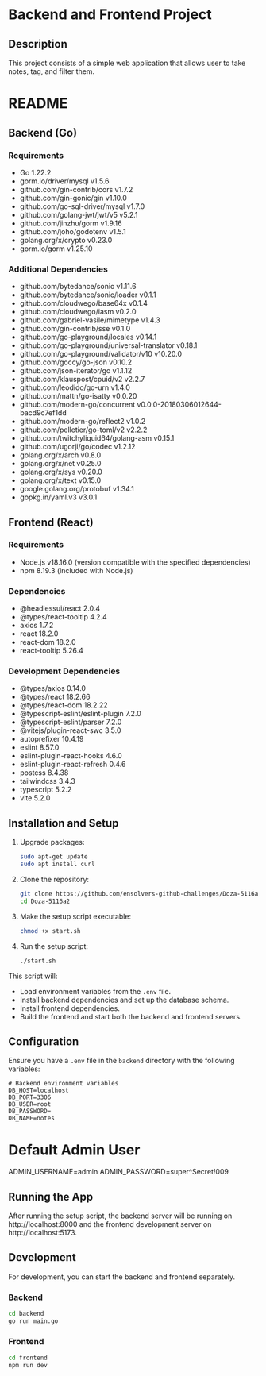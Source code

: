# Backend and Frontend Project

## Description
This project consists of a simple web application that allows user to take notes, tag, and filter them.

# README

## Backend (Go)

### Requirements

- Go 1.22.2
- gorm.io/driver/mysql v1.5.6
- github.com/gin-contrib/cors v1.7.2
- github.com/gin-gonic/gin v1.10.0
- github.com/go-sql-driver/mysql v1.7.0
- github.com/golang-jwt/jwt/v5 v5.2.1
- github.com/jinzhu/gorm v1.9.16
- github.com/joho/godotenv v1.5.1
- golang.org/x/crypto v0.23.0
- gorm.io/gorm v1.25.10

### Additional Dependencies

- github.com/bytedance/sonic v1.11.6
- github.com/bytedance/sonic/loader v0.1.1
- github.com/cloudwego/base64x v0.1.4
- github.com/cloudwego/iasm v0.2.0
- github.com/gabriel-vasile/mimetype v1.4.3
- github.com/gin-contrib/sse v0.1.0
- github.com/go-playground/locales v0.14.1
- github.com/go-playground/universal-translator v0.18.1
- github.com/go-playground/validator/v10 v10.20.0
- github.com/goccy/go-json v0.10.2
- github.com/json-iterator/go v1.1.12
- github.com/klauspost/cpuid/v2 v2.2.7
- github.com/leodido/go-urn v1.4.0
- github.com/mattn/go-isatty v0.0.20
- github.com/modern-go/concurrent v0.0.0-20180306012644-bacd9c7ef1dd
- github.com/modern-go/reflect2 v1.0.2
- github.com/pelletier/go-toml/v2 v2.2.2
- github.com/twitchyliquid64/golang-asm v0.15.1
- github.com/ugorji/go/codec v1.2.12
- golang.org/x/arch v0.8.0
- golang.org/x/net v0.25.0
- golang.org/x/sys v0.20.0
- golang.org/x/text v0.15.0
- google.golang.org/protobuf v1.34.1
- gopkg.in/yaml.v3 v3.0.1

## Frontend (React)

### Requirements

- Node.js v18.16.0 (version compatible with the specified dependencies)
- npm 8.19.3 (included with Node.js)

### Dependencies

- @headlessui/react 2.0.4
- @types/react-tooltip 4.2.4
- axios 1.7.2
- react 18.2.0
- react-dom 18.2.0
- react-tooltip 5.26.4

### Development Dependencies

- @types/axios 0.14.0
- @types/react 18.2.66
- @types/react-dom 18.2.22
- @typescript-eslint/eslint-plugin 7.2.0
- @typescript-eslint/parser 7.2.0
- @vitejs/plugin-react-swc 3.5.0
- autoprefixer 10.4.19
- eslint 8.57.0
- eslint-plugin-react-hooks 4.6.0
- eslint-plugin-react-refresh 0.4.6
- postcss 8.4.38
- tailwindcss 3.4.3
- typescript 5.2.2
- vite 5.2.0

## Installation and Setup

1. Upgrade packages:

    ```sh
    sudo apt-get update
    sudo apt install curl
    ```

2. Clone the repository:

    ```sh
    git clone https://github.com/ensolvers-github-challenges/Doza-5116a2.git
    cd Doza-5116a2
    ```

3. Make the setup script executable:

    ```sh
    chmod +x start.sh
    ```

4. Run the setup script:

    ```sh
    ./start.sh
    ```

This script will:

- Load environment variables from the `.env` file.
- Install backend dependencies and set up the database schema.
- Install frontend dependencies.
- Build the frontend and start both the backend and frontend servers.

## Configuration

Ensure you have a `.env` file in the `backend` directory with the following variables:

```env
# Backend environment variables
DB_HOST=localhost
DB_PORT=3306
DB_USER=root
DB_PASSWORD=
DB_NAME=notes
```

# Default Admin User
ADMIN_USERNAME=admin
ADMIN_PASSWORD=super^Secret!009

## Running the App

After running the setup script, the backend server will be running on http://localhost:8000 and the frontend development server on http://localhost:5173.

## Development

For development, you can start the backend and frontend separately.

### Backend

```sh
cd backend
go run main.go
```

### Frontend

```sh
cd frontend
npm run dev
```

